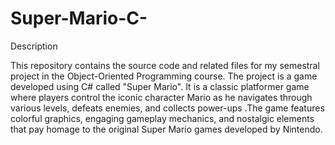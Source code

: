 # Super-Mario-C-
Description

This repository contains the source code and related files for my semestral project in the Object-Oriented Programming course. The project is a game developed using C# called "Super Mario". It is a classic platformer game where players control the iconic character Mario as he navigates through various levels, defeats enemies, and collects power-ups .The game features colorful graphics, engaging gameplay mechanics, and nostalgic elements that pay homage to the original Super Mario games developed by Nintendo.

